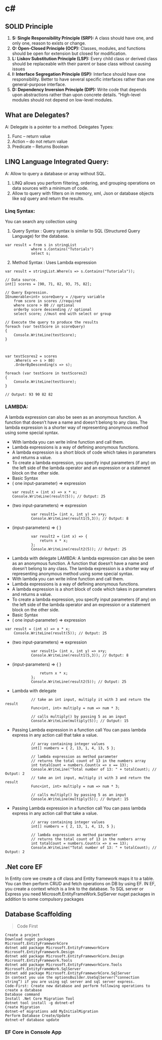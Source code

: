 # c#
## SOLID Principle
1. **S: Single Responsibility Principle (SRP):** A class should have one, and only one, reason to exists or change.
2. **O: Open-Closed Principle (OCP):** Classes, modules, and functions should be open for extension but closed for modification.
3. **L: Liskov Substitution Principle (LSP):** Every child class or derived class should be replaceable with their parent or base class without causing issues
4. **I: Interface Segregation Principle (ISP):** Interface should have one responsibility. Better to have several specific interfaces rather than one general-purpose interface.
5. **D: Dependency Inversion Principle (DIP):** Write code that depends upon abstractions rather than upon concrete details. “High-level modules should not depend on low-level modules.

## What are Delegates?
A: Delegate is a pointer to  a method.
Delegates Types:
1.	Func – return value
2.	Action – do not return value
3.	Predicate – Returns Boolean

## LINQ Language Integrated Query:
A: Allow to query a database or array without SQL.
1. LINQ allows you perform filtering, ordering, and grouping operations on data sources with a minimum of code.
2. Allow to query with filters on in memory, xml, Json or database objects like sql query and return the results.

### Linq Syntax:
You can search any collection using
1.	Query Syntax : 	Query syntax is similar to SQL (Structured Query Language) for the database.
```
var result = from s in stringList
            where s.Contains("Tutorials") 
            select s;
```
2.	Method Syntax : Uses Lambda expression
```
var result = stringList.Where(s => s.Contains("Tutorials"));

```

```
// Data source.
int[] scores = [90, 71, 82, 93, 75, 82];

// Query Expression.
IEnumerable<int> scoreQuery = //query variable
    from score in scores //required
    where score > 80 // optional
    orderby score descending // optional
    select score; //must end with select or group

// Execute the query to produce the results
foreach (var testScore in scoreQuery)
{
    Console.WriteLine(testScore);
}



var testScores2 = scores
    .Where(s => s > 80)
    .OrderByDescending(s => s);

foreach (var testScore in testScores2)
{
    Console.WriteLine(testScore);
}

// Output: 93 90 82 82 

```

### LAMBDA:
A lambda expression can also be seen as an anonymous function. A function that doesn’t have a name and doesn’t belong to any class. 
The lambda expression is a shorter way of representing anonymous method using some special syntax.
*	With lambda you can write inline function and call them.
*	Lambda expressions is a way of defining anonymous functions.
*	A lambda expression is a short block of code which takes in parameters and returns a value. 
*	To create a lambda expression, you specify input parameters (if any) on the left side of the lambda operator and an expression or a statement block on the other side.
*	Basic Syntax
* ( one input-parameter) => expression
	```
    var result = (int x) => x * x;
	Console.WriteLine(result(5)); // Output: 25
    ```
* (two input-parameters) => expression
```
            var result1= (int x, int y) => x+y;
	        Console.WriteLine(result1(5,3)); // Output: 8
```
* (input-parameters) => { <sequence-of-statements> }
```
            var result2 = (int x) => { 
	            return x * x;
	        };
	        Console.WriteLine(result2(5)); // Output: 25
```
* Lambda with delegate
LAMBDA:
A lambda expression can also be seen as an anonymous function. A function that doesn’t have a name and doesn’t belong to any class. 
The lambda expression is a shorter way of representing anonymous method using some special syntax.
*	With lambda you can write inline function and call them.
*	Lambda expressions is a way of defining anonymous functions.
*	A lambda expression is a short block of code which takes in parameters and returns a value. 
*	To create a lambda expression, you specify input parameters (if any) on the left side of the lambda operator and an expression or a statement block on the other side.
*	Basic Syntax
* ( one input-parameter) => expression
```	
var result = (int x) => x * x;
	Console.WriteLine(result(5)); // Output: 25
```
* (two input-parameters) => expression
```
            var result1= (int x, int y) => x+y;
	        Console.WriteLine(result1(5,3)); // Output: 8
```
* (input-parameters) => { <sequence-of-statements> }
```	        var result2 = (int x) => { 
	            return x * x;
	        };
	        Console.WriteLine(result2(5)); // Output: 25
```
* Lambda with delegate
```
	        // take an int input, multiply it with 3 and return the result 
	        Func<int, int> multiply = num => num * 3;
	
	        // calls multiply() by passing 5 as an input
	        Console.WriteLine(multiply(5)); // Output: 15
```
* Passing Lambda expression in a function call
	You can pass lambda express in any action call that take a value. 
```
	        // array containing integer values 
	        int[] numbers = { 2, 13, 1, 4, 13, 5 };
	
	        // lambda expression as method parameter
	        // returns the total count of 13 in the numbers array
	        int totalCount = numbers.Count(x => x == 13);  
	        Console.WriteLine("Total number of 13: " + totalCount); // Output: 2
	        // take an int input, multiply it with 3 and return the result 
	        Func<int, int> multiply = num => num * 3;
	
	        // calls multiply() by passing 5 as an input
	        Console.WriteLine(multiply(5)); // Output: 15
```
* Passing Lambda expression in a function call
	You can pass lambda express in any action call that take a value. 
```
	        // array containing integer values 
	        int[] numbers = { 2, 13, 1, 4, 13, 5 };
	
	        // lambda expression as method parameter
	        // returns the total count of 13 in the numbers array
	        int totalCount = numbers.Count(x => x == 13);  
	        Console.WriteLine("Total number of 13: " + totalCount); // Output: 2
```
## .Net core EF
In Entity core we create a c# class and Entity framework maps it to a table.
You can then perform CRUD and fetch operations on DB by using EF.
IN EF, you create a context which is a link to the database.
To SQL server or Express you need Microsoft.EntityFrameWork.SqlServer nuget packages in addition to some compulsory packages
## Database Scaffolding
> Code First
```
Create a project
Download nuget packages
Microsoft.EntityFrameworkCore
dotnet add package Microsoft.EntityFrameworkCore
Microsoft.EntityFramework.Design
dotnet add package Microsoft.EntityFrameworkCore.Design
Microsoft.EntityFramework.Tools
dotnet add package Microsoft.EntityFrameworkCore.Tools
Microsoft.EntityFrameWork.SqlServer
dotnet add package Microsoft.EntityFrameworkCore.SqlServer
In context you use the optionsBuilder.UseSqlServer(“connection string”) if you are using sql server and sql server express.
Code-First: Create new database and perform following operations to create a database
Database command 
Install .Net Core Migration Tool
dotnet tool install -g dotnet-ef
Create Migration
dotnet-ef migrations add MyInitialMigration
Perform Database Create/Update 
dotnet-ef database update
```



### EF Core in Console App


